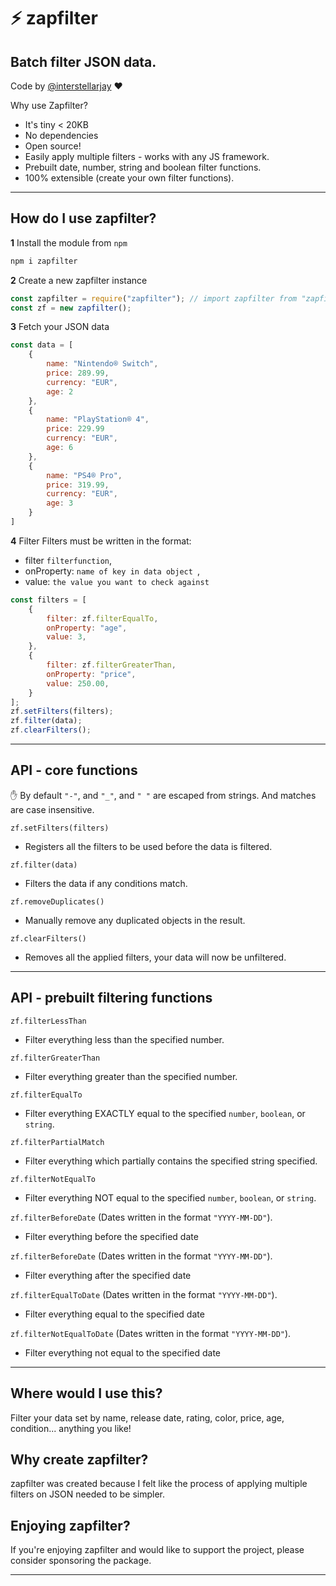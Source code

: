 # :zap: zapfilter 
## Batch filter JSON data.
Code by [@interstellarjay](https://github.com/interstellarjay/) :heart:

Why use Zapfilter?
+ It's tiny < 20KB
+ No dependencies
+ Open source!
+ Easily apply multiple filters - works with any JS framework.
+ Prebuilt date, number, string and boolean filter functions.
+ 100% extensible (create your own filter functions).

---

## How do I use zapfilter?

**1** Install the module from `npm`

```bash
npm i zapfilter
```

**2** Create a new zapfilter instance

```javascript
const zapfilter = require("zapfilter"); // import zapfilter from "zapfilter"
const zf = new zapfilter();
```

**3** Fetch your JSON data

```javascript
const data = [
	{
		name: "Nintendo® Switch",
		price: 289.99,
		currency: "EUR",
		age: 2
	},
	{
		name: "PlayStation® 4",
		price: 229.99
		currency: "EUR",
		age: 6
	},
	{
		name: "PS4® Pro",
		price: 319.99,
		currency: "EUR",
		age: 3
	}
]
```

**4** Filter
Filters must be written in the format:
+ filter `filterfunction`,
+ onProperty: `name of key in data object `,
+ value: `the value you want to check against`

```javascript
const filters = [
	{
		filter: zf.filterEqualTo,
		onProperty: "age",
		value: 3,
	},
	{
		filter: zf.filterGreaterThan,
		onProperty: "price",
		value: 250.00,
	}
];
zf.setFilters(filters);
zf.filter(data);
zf.clearFilters();
```
---

## API - core functions
:hand: By default `"-"`, and `"_"`, and `" "` are escaped from strings. And matches are case insensitive.

`zf.setFilters(filters)`
- Registers all the filters to be used before the data is filtered.

`zf.filter(data)`
- Filters the data if any conditions match.

`zf.removeDuplicates()` 
- Manually remove any duplicated objects in the result.

`zf.clearFilters()`
- Removes all the applied filters, your data will now be unfiltered.

---

## API - prebuilt filtering functions

`zf.filterLessThan`
- Filter everything less than the specified number.

`zf.filterGreaterThan`
- Filter everything greater than the specified number.

`zf.filterEqualTo` 
- Filter everything EXACTLY equal to the specified `number`, `boolean`, or `string`.

`zf.filterPartialMatch` 
- Filter everything which partially contains the specified string specified.

`zf.filterNotEqualTo`
- Filter everything NOT equal to the specified `number`, `boolean`, or `string`.

`zf.filterBeforeDate` (Dates written in the format `"YYYY-MM-DD"`).
- Filter everything before the specified date

`zf.filterBeforeDate` (Dates written in the format `"YYYY-MM-DD"`).
- Filter everything after the specified date

`zf.filterEqualToDate` (Dates written in the format `"YYYY-MM-DD"`).
- Filter everything equal to the specified date

`zf.filterNotEqualToDate` (Dates written in the format `"YYYY-MM-DD"`).
- Filter everything not equal to the specified date

---

## Where would I use this?
Filter your data set by name, release date, rating, color, price, age, condition... anything you like!

## Why create zapfilter?
zapfilter was created because I felt like the process of applying multiple filters on JSON needed to be simpler.

## Enjoying zapfilter?
If you're enjoying zapfilter and would like to support the project, please consider sponsoring the package.

---

